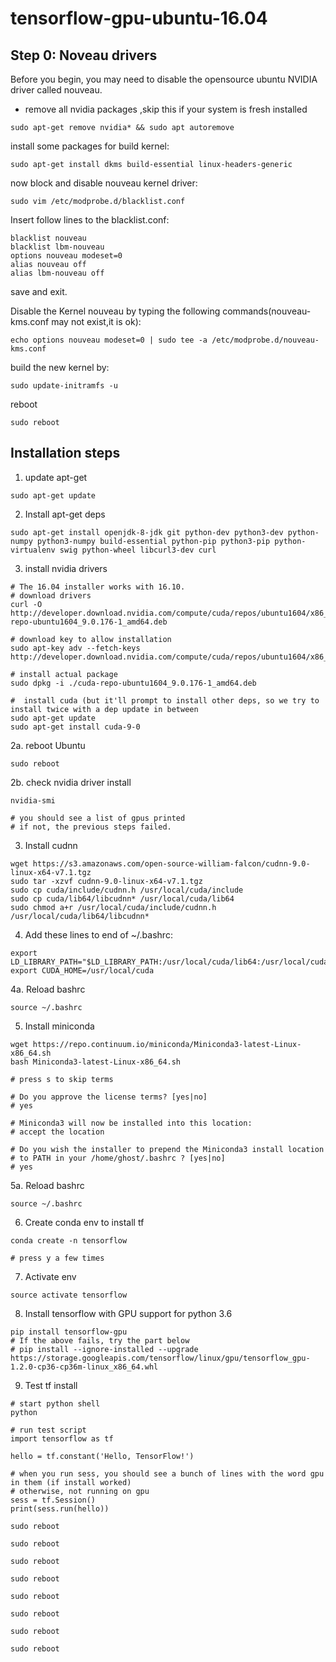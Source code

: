 # tensorflow-gpu-ubuntu-16.04

## Step 0: Noveau drivers
Before you begin, you may need to disable the opensource ubuntu NVIDIA driver called nouveau.

* remove all nvidia packages ,skip this if your system is fresh installed

```text
sudo apt-get remove nvidia* && sudo apt autoremove
```
install some packages for build kernel:
```text
sudo apt-get install dkms build-essential linux-headers-generic
```
now block and disable nouveau kernel driver:
```text
sudo vim /etc/modprobe.d/blacklist.conf
```
Insert follow lines to the blacklist.conf:
```text
blacklist nouveau
blacklist lbm-nouveau
options nouveau modeset=0
alias nouveau off
alias lbm-nouveau off
```

save and exit.

Disable the Kernel nouveau by typing the following commands(nouveau-kms.conf may not exist,it is ok):
```text
echo options nouveau modeset=0 | sudo tee -a /etc/modprobe.d/nouveau-kms.conf
```

build the new kernel by:
```text
sudo update-initramfs -u
```

reboot
```text
sudo reboot
```

## Installation steps

1. update apt-get
```text
sudo apt-get update
```

2. Install apt-get deps
```text
sudo apt-get install openjdk-8-jdk git python-dev python3-dev python-numpy python3-numpy build-essential python-pip python3-pip python-virtualenv swig python-wheel libcurl3-dev curl   
```

3. install nvidia drivers

```text
# The 16.04 installer works with 16.10.
# download drivers
curl -O http://developer.download.nvidia.com/compute/cuda/repos/ubuntu1604/x86_64/cuda-repo-ubuntu1604_9.0.176-1_amd64.deb

# download key to allow installation
sudo apt-key adv --fetch-keys http://developer.download.nvidia.com/compute/cuda/repos/ubuntu1604/x86_64/7fa2af80.pub

# install actual package
sudo dpkg -i ./cuda-repo-ubuntu1604_9.0.176-1_amd64.deb

#  install cuda (but it'll prompt to install other deps, so we try to install twice with a dep update in between
sudo apt-get update
sudo apt-get install cuda-9-0   
```
2a. reboot Ubuntu
```text
sudo reboot
```
2b. check nvidia driver install
```text
nvidia-smi   

# you should see a list of gpus printed    
# if not, the previous steps failed.  
```

3. Install cudnn
```text
wget https://s3.amazonaws.com/open-source-william-falcon/cudnn-9.0-linux-x64-v7.1.tgz  
sudo tar -xzvf cudnn-9.0-linux-x64-v7.1.tgz  
sudo cp cuda/include/cudnn.h /usr/local/cuda/include
sudo cp cuda/lib64/libcudnn* /usr/local/cuda/lib64
sudo chmod a+r /usr/local/cuda/include/cudnn.h /usr/local/cuda/lib64/libcudnn*
```


4. Add these lines to end of ~/.bashrc:
```text
export LD_LIBRARY_PATH="$LD_LIBRARY_PATH:/usr/local/cuda/lib64:/usr/local/cuda/extras/CUPTI/lib64"
export CUDA_HOME=/usr/local/cuda
```

4a. Reload bashrc
```text
source ~/.bashrc
```

5. Install miniconda
```text
wget https://repo.continuum.io/miniconda/Miniconda3-latest-Linux-x86_64.sh
bash Miniconda3-latest-Linux-x86_64.sh   

# press s to skip terms   

# Do you approve the license terms? [yes|no]
# yes

# Miniconda3 will now be installed into this location:
# accept the location

# Do you wish the installer to prepend the Miniconda3 install location
# to PATH in your /home/ghost/.bashrc ? [yes|no]
# yes 
```

5a. Reload bashrc
```text
source ~/.bashrc
```

6. Create conda env to install tf
```text
conda create -n tensorflow

# press y a few times 
```

7. Activate env
```text
source activate tensorflow  
```

8. Install tensorflow with GPU support for python 3.6


```text
pip install tensorflow-gpu
# If the above fails, try the part below
# pip install --ignore-installed --upgrade https://storage.googleapis.com/tensorflow/linux/gpu/tensorflow_gpu-1.2.0-cp36-cp36m-linux_x86_64.whl
```


9. Test tf install
```text
# start python shell   
python

# run test script   
import tensorflow as tf   

hello = tf.constant('Hello, TensorFlow!')

# when you run sess, you should see a bunch of lines with the word gpu in them (if install worked)
# otherwise, not running on gpu
sess = tf.Session()
print(sess.run(hello))
```


```text
sudo reboot
```

```text
sudo reboot
```

```text
sudo reboot
```

```text
sudo reboot
```

```text
sudo reboot
```

```text
sudo reboot
```

```text
sudo reboot
```

```text
sudo reboot
```
